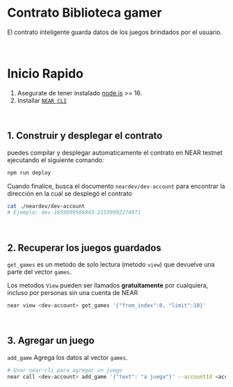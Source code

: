 # Contrato Biblioteca gamer

El contrato inteligente guarda datos de los juegos brindados por el usuario.

<br />

# Inicio Rapido

1. Asegurate de tener instalado [node.js](https://nodejs.org/en/download/package-manager/) >= 16.
2. Installar [`NEAR CLI`](https://github.com/near/near-cli#setup)

<br />

## 1. Construir y desplegar el contrato
puedes compilar y desplegar automaticamente el contrato en NEAR testnet ejecutando el siguiente comando:

```bash
npm run deploy
```

Cuando finalice, busca el documento `neardev/dev-account` para encontrar la dirección en la cual se desplegó el contrato

```bash
cat ./neardev/dev-account
# Ejemplo: dev-1659899566943-21539992274971
```

<br />

## 2. Recuperar los juegos guardados
`get_games` es un metodo de solo lectura (metodo `view`) que devuelve una parte del vector `games`.

Los metodos `View` pueden ser llamados **gratuitamente** por cualquiera, incluso por personas sin una cuenta de NEAR

```bash
near view <dev-account> get_games '{"from_index":0, "limit":10}'
```

<br />

## 3. Agregar un juego
`add_game` Agrega los datos al vector `games`.

```bash
# Usar near-cli para agregar un juego 
near call <dev-account> add_game '{"text": "a juego"}' --accountId <account>
```